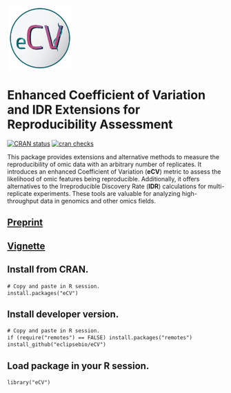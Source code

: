 <img align="top" style="margin-left: 1px; margin-bottom: 1px; margin-right: 1px; margin-top: 10px" src="inst/images/eCV_logo.png" width="150" height="150"/>

# Enhanced Coefficient of Variation and IDR Extensions for Reproducibility Assessment

[![CRAN status](https://www.r-pkg.org/badges/version/eCV?color=orange)](https://CRAN.R-project.org/package=eCV)
[![cran checks](https://badges.cranchecks.info/worst/eCV.svg)](https://cran.r-project.org/web/checks/check_results_eCV.html)

This package provides extensions and alternative methods to measure the
reproducibility  of  omic  data  with an arbitrary number of replicates. 
It introduces an enhanced Coefficient of Variation (**eCV**)  metric to 
assess the likelihood of omic features being reproducible. Additionally, 
it offers alternatives to  the  Irreproducible  Discovery Rate (**IDR**)
calculations for multi-replicate experiments.  These tools are valuable
for analyzing high-throughput  data in genomics  and other omics fields.

## [Preprint](https://www.biorxiv.org/content/10.1101/2023.12.18.572208v3)

## [Vignette](https://github.com/eclipsebio/eCV/blob/main/inst/eCV_vignette.pdf)

## Install from CRAN.

```
# Copy and paste in R session.
install.packages("eCV")
```

## Install developer version.

```
# Copy and paste in R session.
if (require("remotes") == FALSE) install.packages("remotes")
install_github("eclipsebio/eCV")
```

## Load package in your R session.

```
library("eCV")
```

